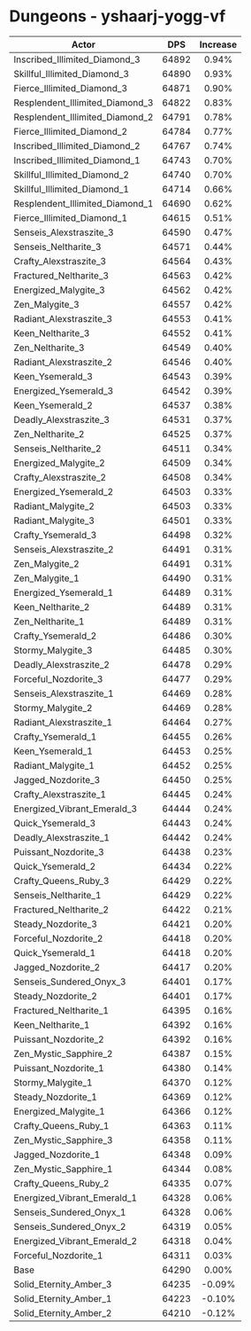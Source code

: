 # Dungeons - yshaarj-yogg-vf
| Actor | DPS | Increase |
|---|:---:|:---:|
|Inscribed_Illimited_Diamond_3|64892|0.94%|
|Skillful_Illimited_Diamond_3|64890|0.93%|
|Fierce_Illimited_Diamond_3|64871|0.90%|
|Resplendent_Illimited_Diamond_3|64822|0.83%|
|Resplendent_Illimited_Diamond_2|64791|0.78%|
|Fierce_Illimited_Diamond_2|64784|0.77%|
|Inscribed_Illimited_Diamond_2|64767|0.74%|
|Inscribed_Illimited_Diamond_1|64743|0.70%|
|Skillful_Illimited_Diamond_2|64740|0.70%|
|Skillful_Illimited_Diamond_1|64714|0.66%|
|Resplendent_Illimited_Diamond_1|64690|0.62%|
|Fierce_Illimited_Diamond_1|64615|0.51%|
|Senseis_Alexstraszite_3|64590|0.47%|
|Senseis_Neltharite_3|64571|0.44%|
|Crafty_Alexstraszite_3|64564|0.43%|
|Fractured_Neltharite_3|64563|0.42%|
|Energized_Malygite_3|64562|0.42%|
|Zen_Malygite_3|64557|0.42%|
|Radiant_Alexstraszite_3|64553|0.41%|
|Keen_Neltharite_3|64552|0.41%|
|Zen_Neltharite_3|64549|0.40%|
|Radiant_Alexstraszite_2|64546|0.40%|
|Keen_Ysemerald_3|64543|0.39%|
|Energized_Ysemerald_3|64542|0.39%|
|Keen_Ysemerald_2|64537|0.38%|
|Deadly_Alexstraszite_3|64531|0.37%|
|Zen_Neltharite_2|64525|0.37%|
|Senseis_Neltharite_2|64511|0.34%|
|Energized_Malygite_2|64509|0.34%|
|Crafty_Alexstraszite_2|64508|0.34%|
|Energized_Ysemerald_2|64503|0.33%|
|Radiant_Malygite_2|64503|0.33%|
|Radiant_Malygite_3|64501|0.33%|
|Crafty_Ysemerald_3|64498|0.32%|
|Senseis_Alexstraszite_2|64491|0.31%|
|Zen_Malygite_2|64491|0.31%|
|Zen_Malygite_1|64490|0.31%|
|Energized_Ysemerald_1|64489|0.31%|
|Keen_Neltharite_2|64489|0.31%|
|Zen_Neltharite_1|64489|0.31%|
|Crafty_Ysemerald_2|64486|0.30%|
|Stormy_Malygite_3|64485|0.30%|
|Deadly_Alexstraszite_2|64478|0.29%|
|Forceful_Nozdorite_3|64477|0.29%|
|Senseis_Alexstraszite_1|64469|0.28%|
|Stormy_Malygite_2|64469|0.28%|
|Radiant_Alexstraszite_1|64464|0.27%|
|Crafty_Ysemerald_1|64455|0.26%|
|Keen_Ysemerald_1|64453|0.25%|
|Radiant_Malygite_1|64452|0.25%|
|Jagged_Nozdorite_3|64450|0.25%|
|Crafty_Alexstraszite_1|64445|0.24%|
|Energized_Vibrant_Emerald_3|64444|0.24%|
|Quick_Ysemerald_3|64443|0.24%|
|Deadly_Alexstraszite_1|64442|0.24%|
|Puissant_Nozdorite_3|64438|0.23%|
|Quick_Ysemerald_2|64434|0.22%|
|Crafty_Queens_Ruby_3|64429|0.22%|
|Senseis_Neltharite_1|64429|0.22%|
|Fractured_Neltharite_2|64422|0.21%|
|Steady_Nozdorite_3|64421|0.20%|
|Forceful_Nozdorite_2|64418|0.20%|
|Quick_Ysemerald_1|64418|0.20%|
|Jagged_Nozdorite_2|64417|0.20%|
|Senseis_Sundered_Onyx_3|64401|0.17%|
|Steady_Nozdorite_2|64401|0.17%|
|Fractured_Neltharite_1|64395|0.16%|
|Keen_Neltharite_1|64392|0.16%|
|Puissant_Nozdorite_2|64392|0.16%|
|Zen_Mystic_Sapphire_2|64387|0.15%|
|Puissant_Nozdorite_1|64380|0.14%|
|Stormy_Malygite_1|64370|0.12%|
|Steady_Nozdorite_1|64369|0.12%|
|Energized_Malygite_1|64366|0.12%|
|Crafty_Queens_Ruby_1|64363|0.11%|
|Zen_Mystic_Sapphire_3|64358|0.11%|
|Jagged_Nozdorite_1|64348|0.09%|
|Zen_Mystic_Sapphire_1|64344|0.08%|
|Crafty_Queens_Ruby_2|64335|0.07%|
|Energized_Vibrant_Emerald_1|64328|0.06%|
|Senseis_Sundered_Onyx_1|64328|0.06%|
|Senseis_Sundered_Onyx_2|64319|0.05%|
|Energized_Vibrant_Emerald_2|64318|0.04%|
|Forceful_Nozdorite_1|64311|0.03%|
|Base|64290|0.00%|
|Solid_Eternity_Amber_3|64235|-0.09%|
|Solid_Eternity_Amber_1|64223|-0.10%|
|Solid_Eternity_Amber_2|64210|-0.12%|
